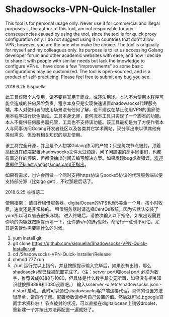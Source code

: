 # Shadowsocks-VPN-Quick-Installer


This tool is for personal usage only. Never use it for commercial and illegal purposes. I, the author of this tool, am not responsible for any consequencies caused by using the tool, since the tool is for quick proxy configuration only. I do not suggest using it in countries that don't allow VPN; however, you are the one who make the choice. The tool is originally for myself and my colleagues only. Its purpose is to let us accessing Golang developer forum and other academic websites with ease, and now I decide to share it with people with similar needs but lack the knowledge to configure VPNs. I have done a few "improvements" so some basic configurations may be customized. 
The tool is open-sourced, and is a product of self-practicing. Please feel free to submit any bug you see. 


2018.6.25 Sispuella

此工具仅限个人使用，请不要将其用于商业、或违法用途。本人不为使用本程序可能会造成的任何风险负责。程序本身只是实现快速设置shadowsocks代理服务端，本人对使用者的使用场景没有任何了解，也不建议在禁止使用VPN的国家使用本程序进行灰色活动。工具本身无罪，更何况本工具只实现了一个脚本的功能。本人不提供任何服务器托管，工具也不支持该功能。该工具最初是为了方便作者本人与同事访问Golang开发者社区以及各类其它学术网站，现分享出来以供其他有类似需求、但没有相关知识的朋友使用。


该工具完全开源，并且是个人初学Golang练习的产物；只是每次节点被封，顶着高延迟在终端配置shadowsocks文件太过烦躁，问了问周围的高手同事们，也都有着这样的烦恼，但都没抽出时间去编写解决方案。如果发现bug或者错误，欢迎发邮件至kliest.yang@smus.ca纠正指出。

如果有需求，也许会再做一个同时支持https协议与socks5协议的代理服务端以便支持部分源（比如go get），不过那是后话了。

2018.6.25 长得萌二


使用指南：
请自行租借服务器，digitalOcean的VPS也就5美金一个月，按小时收费，速度还是非常棒的。
租借服务器时请选择CentOs系统，因为它默认安装了yum所以可以省去很多麻烦。
进入终端后，请依次输入以下指令，如果出现需要你填的内容就按照提示填一下，让你选y/n的选y就好。命令行一点也不可怕，尤其是告诉你需要输什么的时候。
1. yum install git
2. git clone https://github.com/sispuella/Shadowsocks-VPN-Quick-Installer.git
3. cd /Shadowsocks-VPN-Quick-Installer/Release
4. chmod 777 run
5. ./run
运行完以上指令，并且按照提示输入完毕后，如果没有出错，那么shadosocks就已经被配置完成了。（注：server port和local port 必须为数字，推荐设成8388与1080，但具体是什么数字其实无所谓，如果没有相关知识就按照8388和1080设置吧。）
输入ssserver -c /etc/shadowsocks.json -d start 启动。
此时可以通过shadowsocks客户端连接代理，具体的设置方法很简单，请自行了解。配置参数请参考自己设置的值。然后就可以上google查阅学术资料啦！
节点被封的状况，可以直接在digitalocean上销毁droplet，重新建一个并按此方法再配置一遍就好了。
